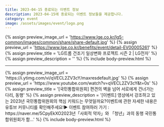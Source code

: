 ```yaml
---
title: 2023-04-15 종료되는 이벤트 정보
description: 2023-04-15에 종료되는 이벤트 정보들을 제공합니다.
category: event
image: /assets/images/event/logo.png
---
```

{% assign preview_image_url = 'https://www.lge.co.kr/lg5-common/images/common/share/share-default.jpg' %}
{% assign preview_url = 'https://www.lge.co.kr/benefits/event/detail-EV00005261' %}
{% assign preview_title = 'LG트롬 건조기 일상변화 프로젝트 시즌 2 | LG전자' %}
{% assign preview_description = '' %}
{% include body-preview.html %}
<hr>{% assign preview_image_url = 'https://i.ytimg.com/vi/qVECL2ZV3cY/maxresdefault.jpg' %}
{% assign preview_url = 'https://www.youtube.com/watch?v=qVECL2ZV3cY&t=0s' %}
{% assign preview_title = '[국민통합위원회] 편견의 벽을 넘어 서로에게 건너가는 다리, 동행' %}
{% assign preview_description = '[이벤트] 영상에서 강조하고 있는 2023년 국민통합위원회의 핵심 키워드는 무엇일까요?이벤트에 관한 자세한 내용은 유튜브 커뮤니티를 확인해주세요!▶ 이벤트 참여하러 가기 : https://naver.me/5CpyEkXO2023년「사회적 약자」와 「청년」과의 동행 국민통합위원회가 함...' %}
{% include body-preview.html %}